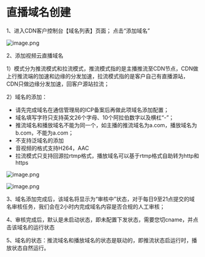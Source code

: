 # 直播域名创建

1、进入CDN客户控制台【域名列表】页面； 点击“添加域名”

![image.png](https://img1.jcloudcs.com/cms/8060a399-d9b1-49e4-9842-b033298704f120180514184345.png)

2、添加视频云直播域名

1）模式分为推流模式和拉流模式，推流模式指的是主播推流至CDN节点，CDN做上行推流端的加速和边缘的分发加速，拉流模式指的是客户自己有直播源站，CDN只做边缘分发加速，回客户源站拉流；

2）域名的添加：

- 请先完成域名在通信管理局的ICP备案后再做此项域名添加配置； 
- 域名填写字符只支持英文26个字母、10个阿拉伯数字以及横杠“-”；
- 推流域名和播放域名不能为同一个，如主播的推流域名为a.com，播放域名为b.com，不能为a.com；
- 不支持泛域名的添加
- 音视频的格式支持H264，AAC
- 拉流模式只支持回源拉rtmp格式，播放域名可以基于rtmp格式自助转为http和https

![image.png](https://img1.jcloudcs.com/cms/e88c953b-d500-49b3-a16a-024e572585ad20180514202416.png)

![image.png](https://img1.jcloudcs.com/cms/cb088c7c-ea22-476f-8c42-e05b953e2b8320180514202823.png)

3、域名添加完成后，该域名将显示为“审核中”状态，对于每日9至21点提交的域名审核任务，我们会在2小时内完成域名内容是否合规的人工审核；

4、审核完成后，默认是未启动状态，即未配置下发状态，需要您切cname，并点击该域名的运行状态

5、域名的状态：推流域名和播放域名的状态是联动的，即推流状态启运行时，播放状态自然运行。
